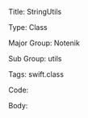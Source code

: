 Title:  StringUtils

Type:   Class

Major Group: Notenik

Sub Group:   utils

Tags:   swift.class

Code:



Body:



